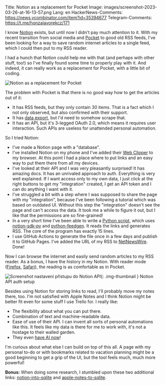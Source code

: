 Title: Notion as a replacement for Pocket
Image: images/screenshot-2023-03-26-at-16-13-57.png
Lang: en
HackerNews-Comments: https://news.ycombinator.com/item?id=35394677
Telegram-Comments: https://t.me/honzajavorekcz/171

I know [Notion](https://www.notion.so/) exists, but until now I didn't pay much attention to it.
With my recent transition from social media and [Pocket](https://getpocket.com/) to good old RSS feeds, I've been looking for a way to save random internet articles to a single feed, which I could then put to my RSS reader.

I had a hunch that Notion could help me with that (and perhaps with other stuff, too!) so I've finally found some time to properly play with it.
And indeed, it can really work as a replacement for Pocket, with a little bit of coding.

![Notion as a replacement for Pocket]({static}/images/screenshot-2023-03-26-at-16-13-57.png)

The problem with Pocket is that there is no good way how to get the articles out of it:

-   It has RSS feeds, but they only contain 30 items.
    That is a fact which I not only observed, but also confirmed with their support.
-   It has [data export](https://getpocket.com/export), but I'd need to somehow scrape that.
-   It has an API, but it's 3-legged OAuth 2.0, which means it requires user interaction.
    Such APIs are useless for unattended personal automation.

So I tried Notion:

-   I've made a Notion page with a "database".
-   I've installed Notion on my phone and I've added their [Web Clipper](https://addons.mozilla.org/en-US/firefox/addon/notion-web-clipper/) to my browser.
    At this point I had a place where to put links and an easy way to put them there from all my devices.
-   I've looked at their API and I was very pleasantly surprised!
    It has amazing docs.
    It has an unrivaled approach to auth.
    Everything is very well explained.
    If I want access only to my own data, I just click at the right buttons to get my "integration" created, I get an API token and I can do anything I want with it.
-   I've struggled a bit with a step where I was supposed to share the page with my "integration", because I've been following a tutorial which was based on outdated UI.
    Without this step the "integration" doesn't see the page and can't access the data.
    It took me a while to figure it out, but I like that the permissions are so fine-grained!
-   In a very short time I've been able to write a [Python script](https://github.com/honzajavorek/honzajavorek.cz/blob/a762d2a548dca6f5437930d0c2a10358198e7ac9/blog/reading.py), which uses [notion-sdk-py](https://github.com/ramnes/notion-sdk-py) and [python-feedgen](https://github.com/lkiesow/python-feedgen).
    It reads the links and generates RSS.
    The core of the program has exactly 15 lines.
-   I use GitHub Actions to generate the file once in a few days and publish it to GitHub Pages.
    I've added the URL of my RSS to [NetNewsWire](https://netnewswire.com/).
    Done!

Now I can browse the internet and easily send random articles to my RSS reader.
As a bonus, I have the history in my Notion.
With reader mode ([Firefox](https://support.mozilla.org/en-US/kb/firefox-reader-view-clutter-free-web-pages), [Safari](https://support.apple.com/guide/safari/hide-ads-when-reading-sfri32632/mac)), the reading is as comfortable as in Pocket.

![Screenshot nastavení přístupu do Notion API]({static}/images/screenshot-2023-03-31-at-16-07-01-notion-the-all-in-one-workspace-for-your-notes-tasks-wikis-and-databases.png){: .img-thumbnail }
Notion API auth setup

Besides using Notion for storing links to read, I'll probably move my notes there, too.
I'm not satisfied with Apple Notes and I think Notion might be better fit even for some stuff I use Trello for.
I really like:

-   The flexibility about what you can put there.
-   Combination of text and machine-readable data.
-   Ease of use of their API.
    I can invent all sorts of personal automations like this.
    It feels like my data is there for me to work with, it's not a hostage to their walled garden.
-   They even [have AI now](https://www.youtube.com/watch?v=0DIn0Ws9yTE)!

I'm curious about what else I can build on top of this all.
A page with my personal to-do or with bookmarks related to vacation planning might be a good beginning to get a grip of the UI, but the tool feels much, much more powerful!

**Bonus:** When doing some research, I stumbled upon these two additional links: [notion-into-sqlite](https://github.com/FujiHaruka/notion-into-sqlite) and [apple-notes-to-sqlite](https://datasette.io/tools/apple-notes-to-sqlite).

